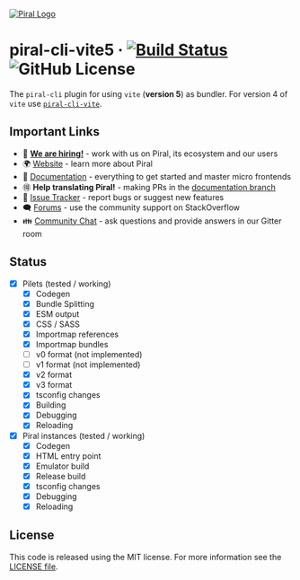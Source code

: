 [![Piral Logo](https://github.com/smapiot/piral/raw/main/docs/assets/logo.png)](https://piral.io)

# piral-cli-vite5 &middot; [![Build Status](https://smapiot.visualstudio.com/piral-pipelines/_apis/build/status/smapiot.piral-cli-vite5?branchName=develop)](https://smapiot.visualstudio.com/piral-pipelines/_build/latest?definitionId=122&branchName=develop) ![GitHub License](https://img.shields.io/badge/license-MIT-blue.svg)

The `piral-cli` plugin for using `vite` (**version 5**) as bundler. For version 4 of `vite` use [`piral-cli-vite`](https://github.com/smapiot/piral-cli-vite).

## Important Links

* 📢 **[We are hiring!](https://smapiot.com/jobs)** - work with us on Piral, its ecosystem and our users
* 🌍 [Website](https://piral.io/) - learn more about Piral
* 📖 [Documentation](https://docs.piral.io/) - everything to get started and master micro frontends
* 🉐 **Help translating Piral!** - making PRs in the [documentation branch](https://github.com/smapiot/piral/tree/documentation)
* 🐞 [Issue Tracker](https://github.com/smapiot/piral/issues) - report bugs or suggest new features
* 🗨 [Forums](https://stackoverflow.com/questions/tagged/piral) - use the community support on StackOverflow
* 👪 [Community Chat](https://gitter.im/piral-io/community) - ask questions and provide answers in our Gitter room

## Status

* [x] Pilets (tested / working)
  * [x] Codegen
  * [x] Bundle Splitting
  * [x] ESM output
  * [x] CSS / SASS
  * [x] Importmap references
  * [x] Importmap bundles
  * [ ] v0 format (not implemented)
  * [ ] v1 format (not implemented)
  * [x] v2 format
  * [x] v3 format
  * [x] tsconfig changes
  * [x] Building
  * [x] Debugging
  * [x] Reloading
* [x] Piral instances (tested / working)
  * [x] Codegen
  * [x] HTML entry point
  * [x] Emulator build
  * [x] Release build
  * [x] tsconfig changes
  * [x] Debugging
  * [x] Reloading

## License

This code is released using the MIT license. For more information see the [LICENSE file](LICENSE).
